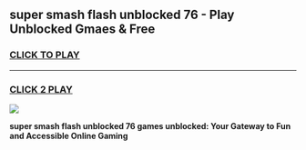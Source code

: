 
## super smash flash unblocked 76 - Play Unblocked Gmaes & Free
<h3>
<a href="https://news.freeplayer.one?title=super_smash_flash_unblocked_76&ref=23F">CLICK TO PLAY</a></h3>
<hr>

<h3>
<a href="https://news.freeplayer.one?title=super_smash_flash_unblocked_76&ref=23F">CLICK 2 PLAY</a>
  
</h3>

<a href="https://news.freeplayer.one?title=super_smash_flash_unblocked_76&ref=23F/"><img src="https://clearcache.store/games.png"></a>


**super smash flash unblocked 76 games unblocked: Your Gateway to Fun and Accessible Online Gaming**
